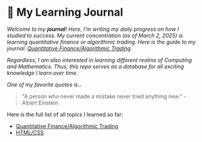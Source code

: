 <a name="top"></a>

# 🧸 My Learning Journal

_Welcome to my __journal__! Here, I'm writing my daily progress on how I studied to success._
_My current concentration (as of March 2, 2025) is learning quantitative finance or algorithmic trading._
_Here is the guide to my journal: [Quantitative Finance/Algorithmic Trading](./algo-trading/algo-trading.md)._

_Regardless, I am also interested in learning different realms of Computing and Mathematics._
_Thus, this repo serves as a database for all exciting knowledge I learn over time._

_One of my favorite quotes is..._

> "A person who never made a mistake never tried anything new." - Albert Einstein

Here is the full list of all topics I learned so far:

- [Quantitative Finance/Algorithmic Trading](./algo-trading/algo-trading.md)
- [HTML/CSS](./html-css/html-css.md)

